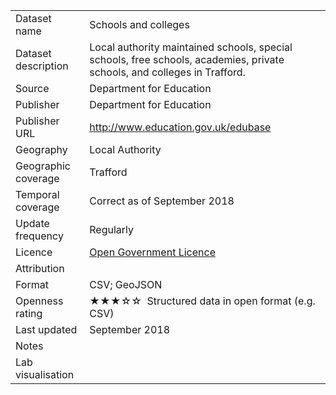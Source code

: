 <table>
<tr>
	<td>Dataset name</td>
	<td>Schools and colleges</td>
</tr>
<tr>
	<td>Dataset description</td>
	<td>Local authority maintained schools, special schools, free schools, academies, private schools, and colleges in Trafford.</td>
</tr>
<tr>
	<td>Source</td>
	<td>Department for Education</td>
</tr>
<tr>
	<td>Publisher</td>
	<td>Department for Education</td>
</tr>
<tr>
	<td>Publisher URL</td>
	<td><a href="http://www.education.gov.uk/edubase">http://www.education.gov.uk/edubase</a></td>
</tr>
<tr>
	<td>Geography</td>
	<td>Local Authority</td>
</tr>
<tr>
	<td>Geographic coverage</td>
	<td>Trafford</td>
</tr>
<tr>
	<td>Temporal coverage</td>
	<td>Correct as of September 2018</td>
</tr>
<tr>
	<td>Update frequency</td>
	<td>Regularly</td>
</tr>
<tr>
	<td>Licence</td>
	<td><a href="http://www.nationalarchives.gov.uk/doc/open-government-licence/version/3/">Open Government Licence</a></td>
</tr>
<tr>
	<td>Attribution</td>
	<td></td>
</tr>
<tr>
	<td>Format</td>
	<td>CSV; GeoJSON</td>
</tr>
<tr>
	<td>Openness rating</td>
	<td>&#9733&#9733&#9733&#9734&#9734&nbsp; Structured data in open format (e.g. CSV)</td>
</tr>
<tr>
	<td>Last updated</td>
	<td>September 2018</td>
</tr>
<tr>
	<td>Notes</td>
	<td></td>
</tr>
<tr>
	<td>Lab visualisation</td>
	<td></td>
</tr>
</table>
